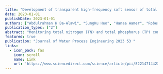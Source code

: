 ```yaml
---
title: "Development of transparent high-frequency soft sensor of total nitrogen and total phosphorus concentrations in rivers using stacked convolutional auto-encoder and explainable AI"
date: 2023-01-01
publishDate: 2023-01-01
authors: ["Abdulrahman H Ba-Alawi", "SungKu Heo", "Hanaa Aamer", "Roberto Chang", "TaeYong Woo", "MinHan Kim", "ChangKyoo Yoo"]
publication_types: ["2"]
abstract: "Monitoring total nitrogen (TN) and total phosphorus (TP) concentrations in rivers is essential to assess the water quality and control the eutrophication risk. However, the online measurements of TN and TP are difficult due to the high costs, uncertainties, and the time lag associated with real-time monitoring. This study aims to develop a new transparent high-frequency soft sensing model for the online estimation of TN and TP concentrations, based on explainable artificial intelligence (XAI) and convolutional autoencoder (CAE) integrated with deep fully connected layers (DFC) and robust wrapper feature selection. The explainable stacked CAE-DFC-based soft sensor model can effectively capture complex nonlinear relationships among water quality parameters and provide superior prediction and interpretability using the explainable SHapley Additive exPlanations (SHAP). The explainable CAE-DFC model-based …"
featured: true
publication: "Journal of Water Process Engineering 2023 53 "
links:
  - icon_pack: fas
    icon: scroll
    name: Link
    url: 'https://www.sciencedirect.com/science/article/pii/S2214714423001782'
---
```

